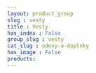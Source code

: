 ```yaml
---
layout: product_group
slug : vesty
title : Vesty
has_index : False
group_slug : vesty
cat_slug : odevy-a-doplnky
has_image : False
products:
---
```


